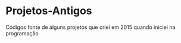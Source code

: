 # Projetos-Antigos
Códigos fonte de alguns projetos que criei em 2015 quando iniciei na programação
